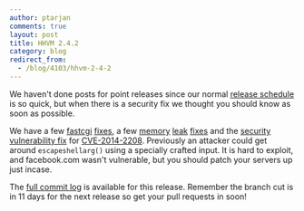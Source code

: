 ```yaml
---
author: ptarjan
comments: true
layout: post
title: HHVM 2.4.2
category: blog
redirect_from:
  - /blog/4103/hhvm-2-4-2
---
```


We haven't done posts for point releases since our normal [release schedule](https://github.com/facebook/hhvm/wiki/Release-Schedule) is so quick, but when there is a security fix we thought you should know as soon as possible.

We have a few [fastcgi](https://github.com/facebook/hhvm/commit/603b5b5f8e14bdbed0a26a45c1f05cdefc7b9f04) [fixes](https://github.com/facebook/hhvm/commit/bebc94ec264af2d1f82b5ffa3c59c819ca498d4e), a few [memory](https://github.com/facebook/hhvm/commit/852b535f32b4ec4b654f6eb0ec6d208821b2751d) [leak](https://github.com/facebook/hhvm/commit/df72f91a279aabead36df552854c3371d889f224) [fixes](https://github.com/facebook/hhvm/commit/3fe1e4f45df4eafdc7e37e3d7dac673fc3915018) and the [security vulnerability fix](https://github.com/facebook/hhvm/commit/506a44194a9016406c752ad8e010c01aeffc18cc) for [CVE-2014-2208](http://www.cve.mitre.org/cgi-bin/cvename.cgi?name=2014-2208). Previously an attacker could get around `escapeshellarg()` using a specially crafted input. It is hard to exploit, and facebook.com wasn't vulnerable, but you should patch your servers up just incase.

The [full commit log](https://github.com/facebook/hhvm/commits/HHVM-2.4) is available for this release. Remember the branch cut is in 11 days for the next release so get your pull requests in soon!

